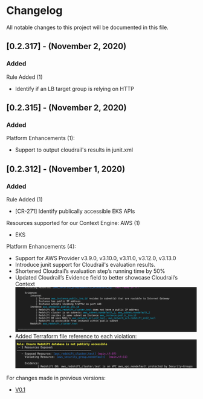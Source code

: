 # Changelog
All notable changes to this project will be documented in this file.

## [0.2.317] - (November 2, 2020)
### Added
Rule Added (1)
- Identify if an LB target group is relying on HTTP

## [0.2.315] - (November 2, 2020)
### Added
Platform Enhancements (1):
- Support to output cloudrail's results in junit.xml

## [0.2.312] - (November 1, 2020)
### Added
Rule Added (1)
- [CR-271] Identify publically accessible EKS APIs

Resources supported for our Context Engine: AWS (1)
- EKS

Platform Enhancements (4):
- Support for AWS Provider v3.9.0, v3.10.0, v3.11.0, v3.12.0, v3.13.0
- Introduce junit support for Cloudrail's evaluation results.
- Shortened Cloudrail’s evaluation step’s running time by 50%
- Updated Cloudrail’s Evidence field to better showcase Cloudrail’s Context
![Alt text](https://github.com/indeni/cloudrail-demo/blob/v0.2/docs/images/Cloudrail-evidence.png)
- Added Terraform file reference to each violation:
![Alt text](https://github.com/indeni/cloudrail-demo/blob/v0.2/docs/images/tf-line-reference.png)

For changes made in previous versions:
- [V0.1](https://github.com/indeni/cloudrail-demo/blob/v0.1/CHANGELOG.md)
